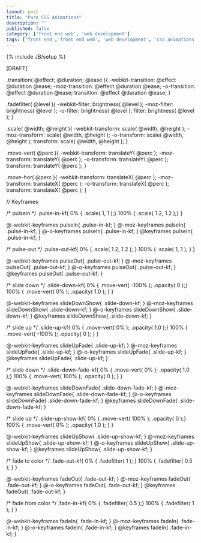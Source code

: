 ```yaml
---
layout: post
title: "Pure CSS Animations"
description: ""
published: false
category: ['front end web', 'web development']
tags: ['front end','front end web', 'web development', 'css animations']
---
```


{% include JB/setup %}

[DRAFT]

.transition( @effect; @duration; @ease ){
    -webkit-transition: @effect @duration @ease;
    -moz-transition: @effect @duration @ease;
    -o-transition: @effect @duration @ease;
    transition: @effect @duration @ease;
}

.fadefilter( @level ){
    -webkit-filter: brightness( @level );
    -moz-filter: brightness( @level );
    -o-filter: brightness( @level );
    filter: brightness( @level );
}

.scale( @width; @height ){
	-webkit-transform: scale( @width, @height ); 
    -moz-transform: scale( @width, @height ); 
    -o-transform: scale( @width, @height ); 
    transform: scale( @width, @height );
}

.move-vert( @perc ){
	-webkit-transform: translateY( @perc );
	-moz-transform: translateY( @perc );
	-o-transform: translateY( @perc );
	transform: translateY( @perc );
}

.move-hor( @perc ){
	-webkit-transform: translateX( @perc );
	-moz-transform: translateX( @perc );
	-o-transform: translateX( @perc );
	transform: translateX( @perc );
}

// Keyframes

/* pulsein */
.pulse-in-kf{
    0% { .scale( 1, 1 );}
    100% { .scale( 1.2, 1.2 );}
}

@-webkit-keyframes pulseIn{ .pulse-in-kf; }
@-moz-keyframes pulseIn{ .pulse-in-kf; }
@-o-keyframes pulseIn{ .pulse-in-kf; }
@keyframes pulseIn{ .pulse-in-kf; }

/* pulse-out */
.pulse-out-kf{
    0% { .scale( 1.2, 1.2 ); }
    100% { .scale( 1, 1 ); }
}

@-webkit-keyframes pulseOut{ .pulse-out-kf; }
@-moz-keyframes pulseOut{ .pulse-out-kf; }
@-o-keyframes pulseOut{ .pulse-out-kf; }
@keyframes pulseOut{ .pulse-out-kf; }

/* slide down */
.slide-down-kf{
    0% { .move-vert( -100% ); .opacity( 0 );}
    100% { .move-vert( 0% ); .opacity( 1.0 ); }
}

@-webkit-keyframes slideDownShow{ .slide-down-kf; }
@-moz-keyframes slideDownShow{ .slide-down-kf; }
@-o-keyframes slideDownShow{ .slide-down-kf; }
@keyframes slideDownShow{ .slide-down-kf; }

/* slide up */
.slide-up-kf{
    0% { .move-vert( 0% ); .opacity( 1.0 );}
    100% { .move-vert( -100% ); .opacity( 0 ); }
}

@-webkit-keyframes slideUpFade{ .slide-up-kf; }
@-moz-keyframes slideUpFade{ .slide-up-kf; }
@-o-keyframes slideUpFade{ .slide-up-kf; }
@keyframes slideUpFade{ .slide-up-kf; }

/* slide down */
.slide-down-fade-kf{
    0% { .move-vert( 0% ); .opacity( 1.0 );}
    100% { .move-vert( 100% ); .opacity( 0 ); }
}

@-webkit-keyframes slideDownFade{ .slide-down-fade-kf; }
@-moz-keyframes slideDownFade{ .slide-down-fade-kf; }
@-o-keyframes slideDownFade{ .slide-down-fade-kf; }
@keyframes slideDownFade{ .slide-down-fade-kf; }

/* slide up */
.slide-up-show-kf{
    0% { .move-vert( 100% ); .opacity( 0 );}
    100% { .move-vert( 0% ); .opacity( 1.0 ); }
}

@-webkit-keyframes slideUpShow{ .slide-up-show-kf; }
@-moz-keyframes slideUpShow{ .slide-up-show-kf; }
@-o-keyframes slideUpShow{ .slide-up-show-kf; }
@keyframes slideUpShow{ .slide-up-show-kf; }

/* fade to color */
.fade-out-kf{
    0% { .fadefilter( 1 ); }
    100% { .fadefilter( 0.5 ); }
}

@-webkit-keyframes fadeOut{ .fade-out-kf; }
@-moz-keyframes fadeOut{ .fade-out-kf; }
@-o-keyframes fadeOut{ .fade-out-kf; }
@keyframes fadeOut{ .fade-out-kf; }

/* fade from color */
.fade-in-kf{
    0% { .fadefilter( 0.5 );}
    100% { .fadefilter( 1 ); }
}

@-webkit-keyframes fadeIn{ .fade-in-kf; }
@-moz-keyframes fadeIn{ .fade-in-kf; }
@-o-keyframes fadeIn{ .fade-in-kf; }
@keyframes fadeIn{ .fade-in-kf; }